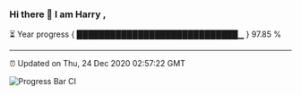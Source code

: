 ### Hi there 👋 I am Harry , 

⏳ Year progress { █████████████████████████████▁ } 97.85 %

---

⏰ Updated on Thu, 24 Dec 2020 02:57:22 GMT

![Progress Bar CI](https://github.com/duykhang68/duykhang68/workflows/Progress%20Bar%20CI/badge.svg)
